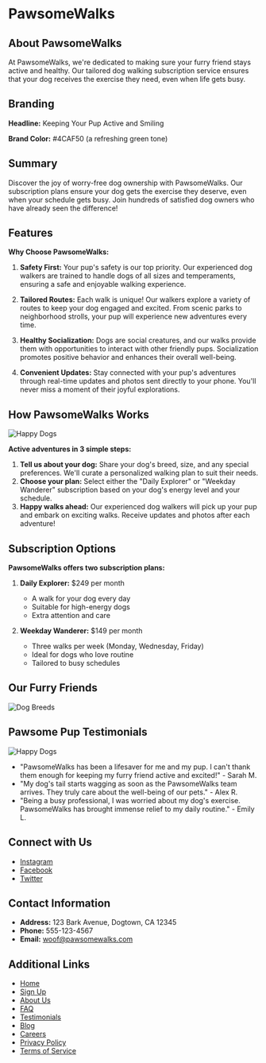 # PawsomeWalks

## About PawsomeWalks

At PawsomeWalks, we're dedicated to making sure your furry friend stays active and healthy. Our tailored dog walking subscription service ensures that your dog receives the exercise they need, even when life gets busy.

## Branding

**Headline:** Keeping Your Pup Active and Smiling

**Brand Color:** #4CAF50 (a refreshing green tone)

## Summary

Discover the joy of worry-free dog ownership with PawsomeWalks. Our subscription plans ensure your dog gets the 
exercise they deserve, even when your schedule gets busy. Join hundreds of satisfied dog owners who have already 
seen the difference!

## Features

**Why Choose PawsomeWalks:**

1. **Safety First:** Your pup's safety is our top priority. Our experienced dog walkers are trained to handle dogs of all sizes and temperaments, ensuring a safe and enjoyable walking experience.

2. **Tailored Routes:** Each walk is unique! Our walkers explore a variety of routes to keep your dog engaged and excited. From scenic parks to neighborhood strolls, your pup will experience new adventures every time.

3. **Healthy Socialization:** Dogs are social creatures, and our walks provide them with opportunities to interact with other friendly pups. Socialization promotes positive behavior and enhances their overall well-being.

4. **Convenient Updates:** Stay connected with your pup's adventures through real-time updates and photos sent directly to your phone. You'll never miss a moment of their joyful explorations.

## How PawsomeWalks Works

![Happy Dogs](happy_dogs.jpg)

**Active adventures in 3 simple steps:**

1. **Tell us about your dog:** Share your dog's breed, size, and any special preferences. We'll curate a personalized walking plan to suit their needs.
2. **Choose your plan:** Select either the "Daily Explorer" or "Weekday Wanderer" subscription based on your dog's energy level and your schedule.
3. **Happy walks ahead:** Our experienced dog walkers will pick up your pup and embark on exciting walks. Receive updates and photos after each adventure!

## Subscription Options

**PawsomeWalks offers two subscription plans:**

1. **Daily Explorer:** $249 per month
   - A walk for your dog every day
   - Suitable for high-energy dogs
   - Extra attention and care

2. **Weekday Wanderer:** $149 per month
   - Three walks per week (Monday, Wednesday, Friday)
   - Ideal for dogs who love routine
   - Tailored to busy schedules

## Our Furry Friends

![Dog Breeds](dog_breeds.jpg)

## Pawsome Pup Testimonials

![Happy Dogs](happy_dogs_testimonials.jpg)

- "PawsomeWalks has been a lifesaver for me and my pup. I can't thank them enough for keeping my furry friend active and excited!" - Sarah M.
- "My dog's tail starts wagging as soon as the PawsomeWalks team arrives. They truly care about the well-being of our pets." - Alex R.
- "Being a busy professional, I was worried about my dog's exercise. PawsomeWalks has brought immense relief to my daily routine." - Emily L.

## Connect with Us

- [Instagram](https://www.instagram.com/pawsomewalks)
- [Facebook](https://www.facebook.com/pawsomewalks)
- [Twitter](https://www.twitter.com/pawsomewalks)

## Contact Information

- **Address:** 123 Bark Avenue, Dogtown, CA 12345
- **Phone:** 555-123-4567
- **Email:** woof@pawsomewalks.com

## Additional Links

- [Home](index.html)
- [Sign Up](signup.html)
- [About Us](about.html)
- [FAQ](faq.html)
- [Testimonials](testimonials.html)
- [Blog](blog.html)
- [Careers](careers.html)
- [Privacy Policy](privacy.html)
- [Terms of Service](terms.html)
